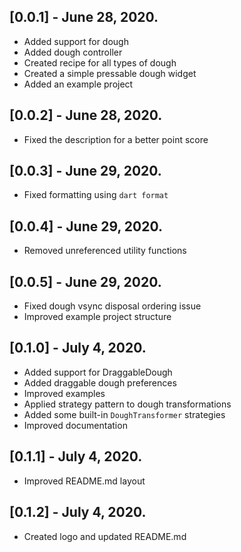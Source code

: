 ## [0.0.1] - June 28, 2020.

* Added support for dough
* Added dough controller
* Created recipe for all types of dough
* Created a simple pressable dough widget
* Added an example project

## [0.0.2] - June 28, 2020.

* Fixed the description for a better point score

## [0.0.3] - June 29, 2020.

* Fixed formatting using `dart format`

## [0.0.4] - June 29, 2020.

* Removed unreferenced utility functions

## [0.0.5] - June 29, 2020.

* Fixed dough vsync disposal ordering issue
* Improved example project structure

## [0.1.0] - July 4, 2020.

* Added support for DraggableDough
* Added draggable dough preferences
* Improved examples
* Applied strategy pattern to dough transformations
* Added some built-in `DoughTransformer` strategies
* Improved documentation

## [0.1.1] - July 4, 2020.

* Improved README.md layout

## [0.1.2] - July 4, 2020.

* Created logo and updated README.md
